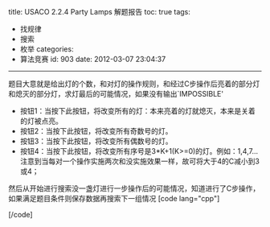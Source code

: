 title: USACO 2.2.4 Party Lamps 解题报告
toc: true
tags:
  - 找规律
  - 搜索
  - 枚举
categories:
  - 算法竞赛
id: 903
date: 2012-03-07 23:04:37
---

题目大意就是给出灯的个数，和对灯的操作规则，和经过C步操作后亮着的部分灯和熄灭的部分灯，求灯最后的可能情况，如果没有输出`IMPOSSIBLE'

*   按钮1：当按下此按钮，将改变所有的灯：本来亮着的灯就熄灭，本来是关着的灯被点亮。
*   按钮2：当按下此按钮，将改变所有奇数号的灯。
*   按钮3：当按下此按钮，将改变所有偶数号的灯。
*   按钮4：当按下此按钮，将改变所有序号是3*K+1(K&gt;=0)的灯。例如：1,4,7...
注意到当每对一个操作实施两次和没实施效果一样，故可将大于4的C减小到3或4；

然后从开始进行搜索没一盏灯进行一步操作后的可能情况，知道进行了C步操作，如果满足题目条件则保存数据再搜索下一组情况
[code lang="cpp"]

[/code]